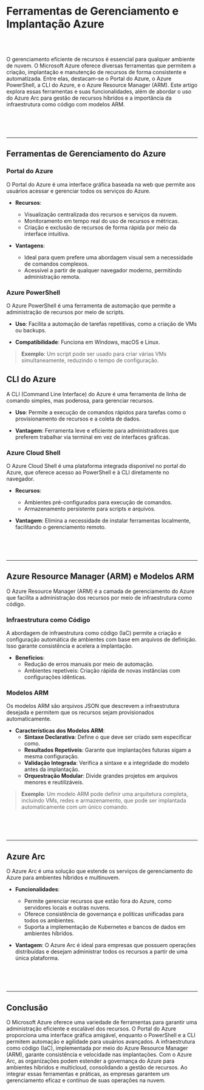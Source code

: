 # **Ferramentas de Gerenciamento e Implantação Azure**

<br><br>

O gerenciamento eficiente de recursos é essencial para qualquer ambiente de nuvem. O Microsoft Azure oferece diversas ferramentas que permitem a criação, implantação e manutenção de recursos de forma consistente e automatizada. Entre elas, destacam-se o Portal do Azure, o Azure PowerShell, a CLI do Azure, e o Azure Resource Manager (ARM). Este artigo explora essas ferramentas e suas funcionalidades, além de abordar o uso do Azure Arc para gestão de recursos híbridos e a importância da infraestrutura como código com modelos ARM.

<br><br><br>

---

## **Ferramentas de Gerenciamento do Azure**

### **Portal do Azure**

O Portal do Azure é uma interface gráfica baseada na web que permite aos usuários acessar e gerenciar todos os serviços do Azure.

- **Recursos**:
    - Visualização centralizada dos recursos e serviços da nuvem.
    - Monitoramento em tempo real do uso de recursos e métricas.
    - Criação e exclusão de recursos de forma rápida por meio da interface intuitiva.

- **Vantagens**:
    - Ideal para quem prefere uma abordagem visual sem a necessidade de comandos complexos.
    - Acessível a partir de qualquer navegador moderno, permitindo administração remota.

### **Azure PowerShell**

O Azure PowerShell é uma ferramenta de automação que permite a administração de recursos por meio de scripts.

- **Uso**: Facilita a automação de tarefas repetitivas, como a criação de VMs ou backups.

- **Compatibilidade**: Funciona em Windows, macOS e Linux.

> **Exemplo**: Um script pode ser usado para criar várias VMs simultaneamente, reduzindo o tempo de configuração.

## **CLI do Azure**

A CLI (Command Line Interface) do Azure é uma ferramenta de linha de comando simples, mas poderosa, para gerenciar recursos.

- **Uso**: Permite a execução de comandos rápidos para tarefas como o provisionamento de recursos e a coleta de dados.

- **Vantagem**: Ferramenta leve e eficiente para administradores que preferem trabalhar via terminal em vez de interfaces gráficas.

### **Azure Cloud Shell**

O Azure Cloud Shell é uma plataforma integrada disponível no portal do Azure, que oferece acesso ao PowerShell e à CLI diretamente no navegador.

- **Recursos**:
    - Ambientes pré-configurados para execução de comandos.
    - Armazenamento persistente para scripts e arquivos.

- **Vantagem**: Elimina a necessidade de instalar ferramentas localmente, facilitando o gerenciamento remoto.

<br><br><br>

---

## **Azure Resource Manager (ARM) e Modelos ARM**

O Azure Resource Manager (ARM) é a camada de gerenciamento do Azure que facilita a administração dos recursos por meio de infraestrutura como código.

### **Infraestrutura como Código**

A abordagem de infraestrutura como código (IaC) permite a criação e configuração automática de ambientes com base em arquivos de definição. Isso garante consistência e acelera a implantação.

- **Benefícios**:
    - Redução de erros manuais por meio de automação.
    - Ambientes repetíveis: Criação rápida de novas instâncias com configurações idênticas.

### **Modelos ARM**

Os modelos ARM são arquivos JSON que descrevem a infraestrutura desejada e permitem que os recursos sejam provisionados automaticamente.

- **Características dos Modelos ARM**:
    - **Sintaxe Declarativa**: Define o que deve ser criado sem especificar como.
    - **Resultados Repetíveis**: Garante que implantações futuras sigam a mesma configuração.
    - **Validação Integrada**: Verifica a sintaxe e a integridade do modelo antes da implantação.
    - **Orquestração Modular**: Divide grandes projetos em arquivos menores e reutilizáveis.

> **Exemplo**: Um modelo ARM pode definir uma arquitetura completa, incluindo VMs, redes e armazenamento, que pode ser implantada automaticamente com um único comando.

<br><br><br>

---

## **Azure Arc**

O Azure Arc é uma solução que estende os serviços de gerenciamento do Azure para ambientes híbridos e multinuvem.

- **Funcionalidades**:
    - Permite gerenciar recursos que estão fora do Azure, como servidores locais e outras nuvens.
    - Oferece consistência de governança e políticas unificadas para todos os ambientes.
    - Suporta a implementação de Kubernetes e bancos de dados em ambientes híbridos.

- **Vantagem**: O Azure Arc é ideal para empresas que possuem operações distribuídas e desejam administrar todos os recursos a partir de uma única plataforma.

<br><br><br>

---

## **Conclusão**

O Microsoft Azure oferece uma variedade de ferramentas para garantir uma administração eficiente e escalável dos recursos. O Portal do Azure proporciona uma interface gráfica amigável, enquanto o PowerShell e a CLI permitem automação e agilidade para usuários avançados. A infraestrutura como código (IaC), implementada por meio do Azure Resource Manager (ARM), garante consistência e velocidade nas implantações. Com o Azure Arc, as organizações podem estender a governança do Azure para ambientes híbridos e multicloud, consolidando a gestão de recursos. Ao integrar essas ferramentas e práticas, as empresas garantem um gerenciamento eficaz e contínuo de suas operações na nuvem.